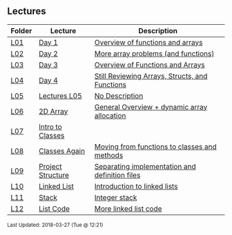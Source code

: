 ## Lectures
| Folder | Lecture | Description|
 | ------------|------------|------------|
 | [L01](https://github.com/rugbyprof/1063-Data-Structures/tree/master/Lectures/L01) | [ Day 1 ](https://github.com/rugbyprof/1063-Data-Structures/tree/master/Lectures/L01) | [ Overview of functions and arrays](https://github.com/rugbyprof/1063-Data-Structures/tree/master/Lectures/L01) |
 | [L02](https://github.com/rugbyprof/1063-Data-Structures/tree/master/Lectures/L02) | [ Day 2 ](https://github.com/rugbyprof/1063-Data-Structures/tree/master/Lectures/L02) | [ More array problems (and functions)](https://github.com/rugbyprof/1063-Data-Structures/tree/master/Lectures/L02) |
 | [L03](https://github.com/rugbyprof/1063-Data-Structures/tree/master/Lectures/L03) | [ Day 3 ](https://github.com/rugbyprof/1063-Data-Structures/tree/master/Lectures/L03) | [ Overview of Functions and Arrays](https://github.com/rugbyprof/1063-Data-Structures/tree/master/Lectures/L03) |
 | [L04](https://github.com/rugbyprof/1063-Data-Structures/tree/master/Lectures/L04) | [ Day 4 ](https://github.com/rugbyprof/1063-Data-Structures/tree/master/Lectures/L04) | [ Still Reviewing Arrays, Structs, and Functions](https://github.com/rugbyprof/1063-Data-Structures/tree/master/Lectures/L04) |
 | [L05](https://github.com/rugbyprof/1063-Data-Structures/tree/master/Lectures/L05) | [ Lectures L05 ](https://github.com/rugbyprof/1063-Data-Structures/tree/master/Lectures/L05) | [ No Description](https://github.com/rugbyprof/1063-Data-Structures/tree/master/Lectures/L05) |
 | [L06](https://github.com/rugbyprof/1063-Data-Structures/tree/master/Lectures/L06) | [ 2D Array ](https://github.com/rugbyprof/1063-Data-Structures/tree/master/Lectures/L06) | [ General Overview + dynamic array allocation](https://github.com/rugbyprof/1063-Data-Structures/tree/master/Lectures/L06) | [L06](https://github.com/rugbyprof/1063-Data-Structures/tree/master/Lectures/L06) | [ Single Dimensional](https://github.com/rugbyprof/1063-Data-Structures/tree/master/Lectures/L06) | [L06](https://github.com/rugbyprof/1063-Data-Structures/tree/master/Lectures/L06) | [ 2 Dimensional](https://github.com/rugbyprof/1063-Data-Structures/tree/master/Lectures/L06) |
 | [L07](https://github.com/rugbyprof/1063-Data-Structures/tree/master/Lectures/L07) | [ Intro to Classes](https://github.com/rugbyprof/1063-Data-Structures/tree/master/Lectures/L07) |
 | [L08](https://github.com/rugbyprof/1063-Data-Structures/tree/master/Lectures/L08) | [ Classes Again ](https://github.com/rugbyprof/1063-Data-Structures/tree/master/Lectures/L08) | [ Moving from functions to classes and methods](https://github.com/rugbyprof/1063-Data-Structures/tree/master/Lectures/L08) | [L08](https://github.com/rugbyprof/1063-Data-Structures/tree/master/Lectures/L08) | [ Related Repl.it code:](https://github.com/rugbyprof/1063-Data-Structures/tree/master/Lectures/L08) | [L08](https://github.com/rugbyprof/1063-Data-Structures/tree/master/Lectures/L08) | [ Folders in this lecture:](https://github.com/rugbyprof/1063-Data-Structures/tree/master/Lectures/L08) |
 | [L09](https://github.com/rugbyprof/1063-Data-Structures/tree/master/Lectures/L09) | [ Project Structure ](https://github.com/rugbyprof/1063-Data-Structures/tree/master/Lectures/L09) | [ Separating implementation and definition files](https://github.com/rugbyprof/1063-Data-Structures/tree/master/Lectures/L09) |
 | [L10](https://github.com/rugbyprof/1063-Data-Structures/tree/master/Lectures/L10) | [ Linked List ](https://github.com/rugbyprof/1063-Data-Structures/tree/master/Lectures/L10) | [ Introduction to linked lists](https://github.com/rugbyprof/1063-Data-Structures/tree/master/Lectures/L10) | [L10](https://github.com/rugbyprof/1063-Data-Structures/tree/master/Lectures/L10) | [include <iostream>](https://github.com/rugbyprof/1063-Data-Structures/tree/master/Lectures/L10) |
 | [L11](https://github.com/rugbyprof/1063-Data-Structures/tree/master/Lectures/L11) | [ Stack ](https://github.com/rugbyprof/1063-Data-Structures/tree/master/Lectures/L11) | [ Integer stack](https://github.com/rugbyprof/1063-Data-Structures/tree/master/Lectures/L11) | [L11](https://github.com/rugbyprof/1063-Data-Structures/tree/master/Lectures/L11) | [include <iostream>](https://github.com/rugbyprof/1063-Data-Structures/tree/master/Lectures/L11) |
 | [L12](https://github.com/rugbyprof/1063-Data-Structures/tree/master/Lectures/L12) | [ List Code ](https://github.com/rugbyprof/1063-Data-Structures/tree/master/Lectures/L12) | [ More linked list code](https://github.com/rugbyprof/1063-Data-Structures/tree/master/Lectures/L12) |

<sup>Last Updated: 2018-03-27 (Tue @ 12:21)</sup>